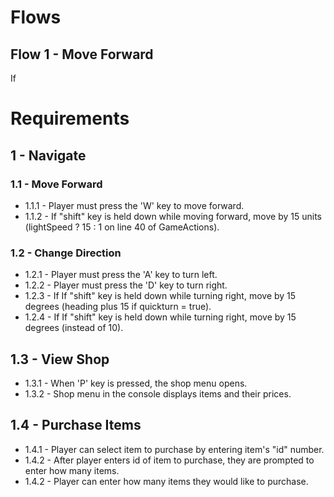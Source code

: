 
# Flows
## Flow 1 - Move Forward
If


# Requirements

## 1 - Navigate
### 1.1 - Move Forward

- 1.1.1 - Player must press the 'W' key to move forward.
- 1.1.2 - If "shift" key is held down while moving forward, move by 15 units
(lightSpeed ? 15 : 1 on line 40 of GameActions).


### 1.2 - Change Direction
- 1.2.1 - Player must press the 'A' key to turn left.
- 1.2.2 - Player must press the 'D' key to turn right.
- 1.2.3 - If If "shift" key is held down while turning right, move by 15 degrees (heading plus 15 if quickturn = true).
- 1.2.4 - If If "shift" key is held down while turning right, move by 15 degrees (instead of 10).

## 1.3 - View Shop
- 1.3.1 - When 'P' key is pressed, the shop menu opens.
- 1.3.2 - Shop menu in the console displays items and their prices.

## 1.4 - Purchase Items
- 1.4.1 - Player can select item to purchase by entering item's "id" number.
- 1.4.2 - After player enters id of item to purchase, they are prompted to enter how many items.
- 1.4.2 - Player can enter how many items they would like to purchase.

